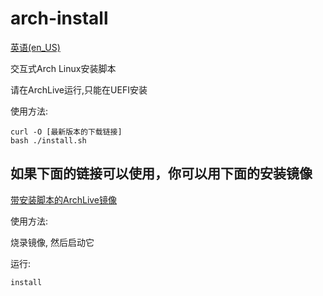 # arch-install
[英语(en_US)](https://github.com/LGY07/arch-install/blob/main/README.md)

交互式Arch Linux安装脚本

请在ArchLive运行,只能在UEFI安装

使用方法:
```
curl -O [最新版本的下载链接]
bash ./install.sh
```

## 如果下面的链接可以使用，你可以用下面的安装镜像

[带安装脚本的ArchLive镜像]()

使用方法:

烧录镜像, 然后启动它

运行:

```
install
```